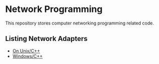 # Network Programming
This repository stores computer networking programming related code.

## Listing Network Adapters
- [On Unix/C++](cpp/unix_list)
- [Windows/C++](cpp/win_list)
